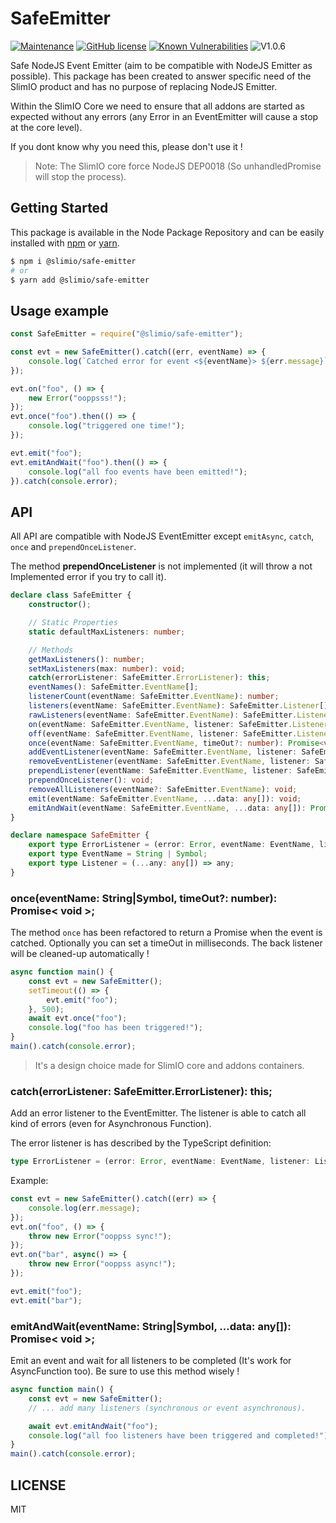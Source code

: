 # SafeEmitter

[![Maintenance](https://img.shields.io/badge/Maintained%3F-yes-green.svg)](https://github.com/SlimIO/safeEmitter/commit-activity)
[![GitHub license](https://img.shields.io/github/license/Naereen/StrapDown.js.svg)](https://github.com/SlimIO/safeEmitter/blob/master/LICENSE)
[![Known Vulnerabilities](https://snyk.io/test/github/SlimIO/safeEmitter/badge.svg?targetFile=package.json)](https://snyk.io/test/github/SlimIO/safeEmitter?targetFile=package.json)
![V1.0.6](https://img.shields.io/badge/version-1.0.6-blue.svg)

Safe NodeJS Event Emitter (aim to be compatible with NodeJS Emitter as possible). This package has been created to answer specific need of the SlimIO product and has no purpose of replacing NodeJS Emitter.

Within the SlimIO Core we need to ensure that all addons are started as expected without any errors (any Error in an EventEmitter will cause a stop at the core level).

If you dont know why you need this, please don't use it !

> Note: The SlimIO core force NodeJS DEP0018 (So unhandledPromise will stop the process).

## Getting Started

This package is available in the Node Package Repository and can be easily installed with [npm](https://docs.npmjs.com/getting-started/what-is-npm) or [yarn](https://yarnpkg.com).

```bash
$ npm i @slimio/safe-emitter
# or
$ yarn add @slimio/safe-emitter
```

## Usage example

```js
const SafeEmitter = require("@slimio/safe-emitter");

const evt = new SafeEmitter().catch((err, eventName) => {
    console.log(`Catched error for event <${eventName}> ${err.message}`);
});

evt.on("foo", () => {
    new Error("ooppsss!");
});
evt.once("foo").then(() => {
    console.log("triggered one time!");
});

evt.emit("foo");
evt.emitAndWait("foo").then(() => {
    console.log("all foo events have been emitted!");
}).catch(console.error);
```

## API

All API are compatible with NodeJS EventEmitter except `emitAsync`, `catch`, `once` and `prependOnceListener`.

The method **prependOnceListener** is not implemented (it will throw a not Implemented error if you try to call it).

```ts
declare class SafeEmitter {
    constructor();

    // Static Properties
    static defaultMaxListeners: number;

    // Methods
    getMaxListeners(): number;
    setMaxListeners(max: number): void;
    catch(errorListener: SafeEmitter.ErrorListener): this;
    eventNames(): SafeEmitter.EventName[];
    listenerCount(eventName: SafeEmitter.EventName): number;
    listeners(eventName: SafeEmitter.EventName): SafeEmitter.Listener[];
    rawListeners(eventName: SafeEmitter.EventName): SafeEmitter.Listener[];
    on(eventName: SafeEmitter.EventName, listener: SafeEmitter.Listener): void;
    off(eventName: SafeEmitter.EventName, listener: SafeEmitter.Listener): boolean;
    once(eventName: SafeEmitter.EventName, timeOut?: number): Promise<void>;
    addEventListener(eventName: SafeEmitter.EventName, listener: SafeEmitter.Listener): void;
    removeEventListener(eventName: SafeEmitter.EventName, listener: SafeEmitter.Listener): void;
    prependListener(eventName: SafeEmitter.EventName, listener: SafeEmitter.Listener): void;
    prependOnceListener(): void;
    removeAllListeners(eventName?: SafeEmitter.EventName): void;
    emit(eventName: SafeEmitter.EventName, ...data: any[]): void;
    emitAndWait(eventName: SafeEmitter.EventName, ...data: any[]): Promise<void>;
}

declare namespace SafeEmitter {
    export type ErrorListener = (error: Error, eventName: EventName, listener: Listener) => void;
    export type EventName = String | Symbol;
    export type Listener = (...any: any[]) => any;
}
```

### once(eventName: String|Symbol, timeOut?: number): Promise< void >;
The method `once` has been refactored to return a Promise when the event is catched. Optionally you can set a timeOut in milliseconds. The back listener will be cleaned-up automatically !

```js
async function main() {
    const evt = new SafeEmitter();
    setTimeout(() => {
        evt.emit("foo");
    }, 500);
    await evt.once("foo");
    console.log("foo has been triggered!");
}
main().catch(console.error);
```

> It's a design choice made for SlimIO core and addons containers.

### catch(errorListener: SafeEmitter.ErrorListener): this;
Add an error listener to the EventEmitter. The listener is able to catch all kind of errors (even for Asynchronous Function).

The error listener is has described by the TypeScript definition:
```ts
type ErrorListener = (error: Error, eventName: EventName, listener: Listener) => void;
```

Example:

```js
const evt = new SafeEmitter().catch((err) => {
    console.log(err.message);
});
evt.on("foo", () => {
    throw new Error("ooppss sync!");
});
evt.on("bar", async() => {
    throw new Error("ooppss async!");
});

evt.emit("foo");
evt.emit("bar");
```

### emitAndWait(eventName: String|Symbol, ...data: any[]): Promise< void >;
Emit an event and wait for all listeners to be completed (It's work for AsyncFunction too). Be sure to use this method wisely !

```js
async function main() {
    const evt = new SafeEmitter();
    // ... add many listeners (synchronous or event asynchronous).

    await evt.emitAndWait("foo");
    console.log("all foo listeners have been triggered and completed!");
}
main().catch(console.error);
```

## LICENSE
MIT

